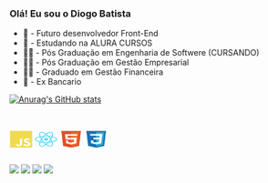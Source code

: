 ### Olá! Eu sou o Diogo Batista

- 🙌 - Futuro desenvolvedor Front-End
- 🤘 - Estudando na ALURA CURSOS
- 👩‍💻 - Pós Graduação em Engenharia de Softwere (CURSANDO)
- 👨‍🎓 - Pós Graduação em Gestão Empresarial
- 👨‍🎓 - Graduado em Gestão Financeira
- 👔 - Ex Bancario 

[![Anurag's GitHub stats](https://github-readme-stats.vercel.app/api?username=DiogoBatista)](https://github.com/anuraghazra/github-readme-stats)

##

<div style="display: inline_block"><br>
  <img align="center" alt="Diogo-Js" height="30" width="40" src="https://raw.githubusercontent.com/devicons/devicon/master/icons/javascript/javascript-plain.svg">
  <img align="center" alt="Diogo-React" height="30" width="40" src="https://raw.githubusercontent.com/devicons/devicon/master/icons/react/react-original.svg">
  <img align="center" alt="Diogo-HTML" height="30" width="40" src="https://raw.githubusercontent.com/devicons/devicon/master/icons/html5/html5-original.svg">
  <img align="center" alt="Diogo-CSS" height="30" width="40" src="https://raw.githubusercontent.com/devicons/devicon/master/icons/css3/css3-original.svg">
</div>

##

<div> 
  <a href="https://instagram.com/_diogobats" target="_blank"><img src="https://img.shields.io/badge/-Instagram-%23E4405F?style=for-the-badge&logo=instagram&logoColor=white" target="_blank"></a>
  <a href = "mailto:diogobats@gmail.com"><img src="https://img.shields.io/badge/-Gmail-%23333?style=for-the-badge&logo=gmail&logoColor=white" target="_blank"></a>
  <a href="https://www.linkedin.com/in/diogo-batista-9a88aa168" target="_blank"><img src="https://img.shields.io/badge/-LinkedIn-%230077B5?style=for-the-badge&logo=linkedin&logoColor=white" target="_blank"></a> 
 <a href = "https://wa.me/5511960606069"><img src="https://img.shields.io/badge/WhatsApp-25D366?style=for-the-badge&logo=whatsapp&logoColor=white" target="_blank"></a>
</div>
